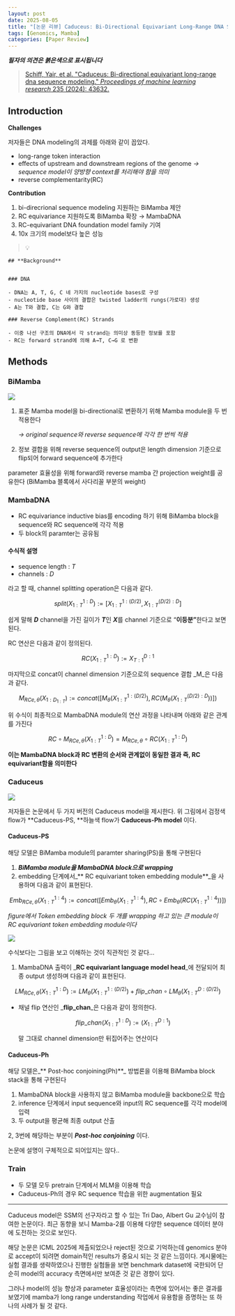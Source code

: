 ```yaml
---
layout: post
date: 2025-08-05
title: "[논문 리뷰] Caduceus: Bi-Directional Equivariant Long-Range DNA Sequence Modeling"
tags: [Genomics, Mamba]
categories: [Paper Review]
---
```


<span class="notion-red">_**필자의 의견은 붉은색으로 표시됩니다**_</span>


> [Schiff, Yair, et al. "Caduceus: Bi-directional equivariant long-range dna sequence modeling." ](https://pmc.ncbi.nlm.nih.gov/articles/PMC12189541/)[_Proceedings of machine learning research_](https://pmc.ncbi.nlm.nih.gov/articles/PMC12189541/)[ 235 (2024): 43632.](https://pmc.ncbi.nlm.nih.gov/articles/PMC12189541/)



## Introduction


**Challenges**


저자들은 DNA modeling의 과제를 아래와 같이 꼽았다.

- long-range token interaction
- effects of upstream and downstream regions of the genome 
_→ sequence model이 양방향 context를 처리해야 함을 의미_
- reverse complementarity(RC)

**Contribution**

1. bi-direcrional sequence modeling 지원하는 BiMamba 제안
1. RC equivariance 지원하도록 BiMamba 확장 → MambaDNA
1. RC-equivariant DNA foundation model family 기여
1. 10x 크기의 model보다 높은 성능

> 💡 


	## **Background**


	### DNA

	- DNA는 A, T, G, C 네 가지의 nucleotide bases로 구성
	- nucleotide base 사이의 결합은 twisted ladder의 rungs(가로대) 생성
	- A는 T와 결합, C는 G와 결합

	### Reverse Complement(RC) Strands

	- 이중 나선 구조의 DNA에서 각 strand는 의미상 동등한 정보를 포함
	- RC는 forward strand에 의해 A→T, C→G 로 변환


## Methods



### BiMamba


![](https://prod-files-secure.s3.us-west-2.amazonaws.com/542b861c-36a8-4051-84e5-8804b6728dba/2c247d59-7815-4980-99f0-8f0d21f445a7/image.png?X-Amz-Algorithm=AWS4-HMAC-SHA256&X-Amz-Content-Sha256=UNSIGNED-PAYLOAD&X-Amz-Credential=ASIAZI2LB466WHOYJNCP%2F20250916%2Fus-west-2%2Fs3%2Faws4_request&X-Amz-Date=20250916T180126Z&X-Amz-Expires=3600&X-Amz-Security-Token=IQoJb3JpZ2luX2VjEBoaCXVzLXdlc3QtMiJIMEYCIQC6fNrk67GL99XeaaJMNcQl9Kv%2Bx2J2mklo6I1a%2F3I7HwIhAMI4bbmsn69fFmVZGVmH%2FcWB69w2wxGZPtgfIfXW6VZdKogECJP%2F%2F%2F%2F%2F%2F%2F%2F%2F%2FwEQABoMNjM3NDIzMTgzODA1IgyHPNdZ2YNPgaopr4Mq3AOIVlP5CH2CVDn4dCok1Aa8ShPLJs015odSxD2X%2FDM%2FpzTMgRPM3mfQFj49V7iXAqtJd%2F9hlMPydJEMglLJxaFGW6jF%2FUCkUn8zc5UZ34c6L5uc0fQ8qeLptc6Lv4JkKrumfuDj7AVKQmWf04aEOktf7wWCQ73d0q85M5SElTaA6Pji6HZFmdWf1TCOUTjTSNMa74pwIRSAzwyZfffUeQU0MiCHeUpKHyJs5fN7h5cnI9rLFvi9kM0jTH91gEQOrrQrgMJRQMZdnSC5vOiUnUhavi1bcGmS4DvI7GQ1dpvT9gBFsfP7Simo55UmK8OsI1RosxfpTTHPfHylJvDzFTKlVKOR9DNfFaFC6UQouN9oSXyl4FBX9jEU78DyTH8gKOL84cGC8TDQxbXMpGDI57RTFgd6OI%2BDoj8dnIs6UwehOaFQdVIoKvACggsmNaal%2FWSK3NqsRZdxZuG7EIt6KvuCKmJqnh5s%2F1Wr%2BIwgES%2FCoDd1ex6eRtGXdbcdPwiApZomIlFb7Lpn5rSr3MnZUA3ZIDgeiL29fGKIBcIpXhgDekgPFe9Egw2OxQ42enmdrc%2Bz%2B7i9q0DD8nz4qNsDRur72GDjARfDi0pgNbYNp8q1G8samCmTZFO0O%2BgK2DCZw6bGBjqkAbVloLGBf1spxhq4rlmOMT8oQYFtfFHHIljWbO24D4gp50RAZyodYmyYTPlay3gSR13kJwmgjMe5BWFPenzGxletwwkfq31bYEhP8JlScGzKXY9ui66mW9bUe8hXlHSjPmG4ndzrvTTDwoIrBHtUhNJNKIvqd56rlCvbGlzq1%2FrlBPetKpE8z5S92kPr0vfRC0PLsQQ42CvYYEviuZvFxm5psvzB&X-Amz-Signature=6006b87811731d45e369eca5b308de5976eb9d8ffc3bfc41f99cecd028eea1e6&X-Amz-SignedHeaders=host&x-amz-checksum-mode=ENABLED&x-id=GetObject)

1. 표준 Mamba model을 bi-directional로 변환하기 위해 Mamba module을 두 번 적용한다

	_→ original sequence와 reverse sequence에 각각 한 번씩 적용_

1. 정보 결합을 위해 reverse sequence의 output은 length dimension 기준으로 flip되어 forward sequence에 추가한다

parameter 효율성을 위해 forward와 reverse mamba 간 projection weight를 공유한다 (BiMamba 블록에서 사다리꼴 부분의 weight)



### MambaDNA

- RC equivariance inductive bias를 encoding 하기 위해 BiMamba block을 sequence와 RC sequence에 각각 적용
- 두 block의 paramter는 공유됨


#### 수식적 설명

- sequence length : _T_
- channels : _D_

라고 할 때,  channel splitting operation은 다음과 같다.


$$
split(X^{1:D}_{1:T}):=[X^{1:(D/2)}_{1:T},X^{(D/2):D}_{1:T}]
$$


<span class="notion-red">쉽게 말해 </span><span class="notion-red">_**D**_</span><span class="notion-red"> channel을 가진 길이가 </span><span class="notion-red">_**T**_</span><span class="notion-red">인 </span><span class="notion-red">_**X**_</span><span class="notion-red">를 channel 기준으로 “</span><span class="notion-red">**이등분”**</span><span class="notion-red">한다고 보면 된다.</span>


RC 연산은 다음과 같이 정의된다.


$$
RC(X^{1:D}_{1:T}):=X^{D:1}_{T:1}
$$


마지막으로 concat이 channel dimension 기준으로의 sequence 결합 _M_은 다음과 같다.


$$
M_{RCe,\theta}(X_{1:D_{1:T}}):=concat([M_{\theta}(X^{1:(D/2)}_{1:T}),RC(M_{\theta}(X^{(D/2):D}_{1:T}))])
$$


위 수식이 최종적으로 MambaDNA module의 연산 과정을 나타내며 아래와 같은 관계를 가진다


$$
RC\circ M_{RCe,\theta}(X^{1:D}_{1:T}) = M_{RCe,\theta} \circ RC(X^{1:D}_{1:T})
$$


**이는 MambaDNA block과 RC 변환의 순서와 관계없이 동일한 결과 즉, RC equivariant함을 의미한다**



### Caduceus


![](https://prod-files-secure.s3.us-west-2.amazonaws.com/542b861c-36a8-4051-84e5-8804b6728dba/f94a60d7-8145-473b-aef9-7c68d3ec604a/image.png?X-Amz-Algorithm=AWS4-HMAC-SHA256&X-Amz-Content-Sha256=UNSIGNED-PAYLOAD&X-Amz-Credential=ASIAZI2LB466WHOYJNCP%2F20250916%2Fus-west-2%2Fs3%2Faws4_request&X-Amz-Date=20250916T180126Z&X-Amz-Expires=3600&X-Amz-Security-Token=IQoJb3JpZ2luX2VjEBoaCXVzLXdlc3QtMiJIMEYCIQC6fNrk67GL99XeaaJMNcQl9Kv%2Bx2J2mklo6I1a%2F3I7HwIhAMI4bbmsn69fFmVZGVmH%2FcWB69w2wxGZPtgfIfXW6VZdKogECJP%2F%2F%2F%2F%2F%2F%2F%2F%2F%2FwEQABoMNjM3NDIzMTgzODA1IgyHPNdZ2YNPgaopr4Mq3AOIVlP5CH2CVDn4dCok1Aa8ShPLJs015odSxD2X%2FDM%2FpzTMgRPM3mfQFj49V7iXAqtJd%2F9hlMPydJEMglLJxaFGW6jF%2FUCkUn8zc5UZ34c6L5uc0fQ8qeLptc6Lv4JkKrumfuDj7AVKQmWf04aEOktf7wWCQ73d0q85M5SElTaA6Pji6HZFmdWf1TCOUTjTSNMa74pwIRSAzwyZfffUeQU0MiCHeUpKHyJs5fN7h5cnI9rLFvi9kM0jTH91gEQOrrQrgMJRQMZdnSC5vOiUnUhavi1bcGmS4DvI7GQ1dpvT9gBFsfP7Simo55UmK8OsI1RosxfpTTHPfHylJvDzFTKlVKOR9DNfFaFC6UQouN9oSXyl4FBX9jEU78DyTH8gKOL84cGC8TDQxbXMpGDI57RTFgd6OI%2BDoj8dnIs6UwehOaFQdVIoKvACggsmNaal%2FWSK3NqsRZdxZuG7EIt6KvuCKmJqnh5s%2F1Wr%2BIwgES%2FCoDd1ex6eRtGXdbcdPwiApZomIlFb7Lpn5rSr3MnZUA3ZIDgeiL29fGKIBcIpXhgDekgPFe9Egw2OxQ42enmdrc%2Bz%2B7i9q0DD8nz4qNsDRur72GDjARfDi0pgNbYNp8q1G8samCmTZFO0O%2BgK2DCZw6bGBjqkAbVloLGBf1spxhq4rlmOMT8oQYFtfFHHIljWbO24D4gp50RAZyodYmyYTPlay3gSR13kJwmgjMe5BWFPenzGxletwwkfq31bYEhP8JlScGzKXY9ui66mW9bUe8hXlHSjPmG4ndzrvTTDwoIrBHtUhNJNKIvqd56rlCvbGlzq1%2FrlBPetKpE8z5S92kPr0vfRC0PLsQQ42CvYYEviuZvFxm5psvzB&X-Amz-Signature=ffcef11bf6e0197c79716a6bf711f6fad55ff683a9439ada568a8a1d70078509&X-Amz-SignedHeaders=host&x-amz-checksum-mode=ENABLED&x-id=GetObject)


저자들은 논문에서 두 가지 버전의 Caduceus model을 제시한다. 위 그림에서 검정색 flow가 **Caduceus-PS, **하늘색 flow가 **Caduceus-Ph model** 이다.



#### Caduceus-PS


해당 모델은 BiMamba module의 paramter sharing(PS)을 통해 구현된다

1. _**BiMamba module을 MambaDNA block으로 wrapping**_
1. embedding 단계에서_** RC equivariant token embedding module**_을 사용하며 다음과 같이 표현된다.

$$
Emb_{RCe,\theta}(X^{1:4}_{1:T}):=concat([Emb_{\theta}(X^{1:4}_{1:T}),RC \circ Emb_{\theta}(RC(X^{1:4}_{1:T}))])
$$


_figure에서 Token embedding block 두 개를 wrapping 하고 있는 큰 module이 RC equivariant token embedding module이다_


![](https://prod-files-secure.s3.us-west-2.amazonaws.com/542b861c-36a8-4051-84e5-8804b6728dba/b175e4da-71eb-4e91-8c23-a06dabe673c9/image.png?X-Amz-Algorithm=AWS4-HMAC-SHA256&X-Amz-Content-Sha256=UNSIGNED-PAYLOAD&X-Amz-Credential=ASIAZI2LB466WHOYJNCP%2F20250916%2Fus-west-2%2Fs3%2Faws4_request&X-Amz-Date=20250916T180126Z&X-Amz-Expires=3600&X-Amz-Security-Token=IQoJb3JpZ2luX2VjEBoaCXVzLXdlc3QtMiJIMEYCIQC6fNrk67GL99XeaaJMNcQl9Kv%2Bx2J2mklo6I1a%2F3I7HwIhAMI4bbmsn69fFmVZGVmH%2FcWB69w2wxGZPtgfIfXW6VZdKogECJP%2F%2F%2F%2F%2F%2F%2F%2F%2F%2FwEQABoMNjM3NDIzMTgzODA1IgyHPNdZ2YNPgaopr4Mq3AOIVlP5CH2CVDn4dCok1Aa8ShPLJs015odSxD2X%2FDM%2FpzTMgRPM3mfQFj49V7iXAqtJd%2F9hlMPydJEMglLJxaFGW6jF%2FUCkUn8zc5UZ34c6L5uc0fQ8qeLptc6Lv4JkKrumfuDj7AVKQmWf04aEOktf7wWCQ73d0q85M5SElTaA6Pji6HZFmdWf1TCOUTjTSNMa74pwIRSAzwyZfffUeQU0MiCHeUpKHyJs5fN7h5cnI9rLFvi9kM0jTH91gEQOrrQrgMJRQMZdnSC5vOiUnUhavi1bcGmS4DvI7GQ1dpvT9gBFsfP7Simo55UmK8OsI1RosxfpTTHPfHylJvDzFTKlVKOR9DNfFaFC6UQouN9oSXyl4FBX9jEU78DyTH8gKOL84cGC8TDQxbXMpGDI57RTFgd6OI%2BDoj8dnIs6UwehOaFQdVIoKvACggsmNaal%2FWSK3NqsRZdxZuG7EIt6KvuCKmJqnh5s%2F1Wr%2BIwgES%2FCoDd1ex6eRtGXdbcdPwiApZomIlFb7Lpn5rSr3MnZUA3ZIDgeiL29fGKIBcIpXhgDekgPFe9Egw2OxQ42enmdrc%2Bz%2B7i9q0DD8nz4qNsDRur72GDjARfDi0pgNbYNp8q1G8samCmTZFO0O%2BgK2DCZw6bGBjqkAbVloLGBf1spxhq4rlmOMT8oQYFtfFHHIljWbO24D4gp50RAZyodYmyYTPlay3gSR13kJwmgjMe5BWFPenzGxletwwkfq31bYEhP8JlScGzKXY9ui66mW9bUe8hXlHSjPmG4ndzrvTTDwoIrBHtUhNJNKIvqd56rlCvbGlzq1%2FrlBPetKpE8z5S92kPr0vfRC0PLsQQ42CvYYEviuZvFxm5psvzB&X-Amz-Signature=b7f7deb925c707514ff7a21423d4e4eb92d37b08c69cd2d194af6b03126051aa&X-Amz-SignedHeaders=host&x-amz-checksum-mode=ENABLED&x-id=GetObject)


<span class="notion-red">수식보다는 그림을 보고 이해하는 것이 직관적인 것 같다…</span>

1. MambaDNA 출력이 _**RC equivariant language model head**_에 전달되어 최종 output 생성하며 다음과 같이 표현된다.

$$
LM_{RCe,\theta}(X^{1:D}_{1:T}):= LM_{\theta}(X^{1:(D/2)}_{1:T})+flip\_chan\circ LM_{\theta}(X^{D:(D/2)}_{1:T})
$$

- 채널 flip 연산인 _**flip\_chan**_은 다음과 같이 정의한다.

	$$
	flip\_chan(X^{1:D}_{1:T}):=(X^{D:1}_{1:T})
	$$


	말 그대로 channel dimension만 뒤집어주는 연산이다



#### Caduceus-Ph


해당 모델은_** Post-hoc conjoining(Ph)**_ 방법론을 이용해 BiMamba block stack을 통해 구현된다

1. MambaDNA block을 사용하지 않고 BiMamba module을 backbone으로 학습
1. inference 단계에서 input sequence와 input의 RC sequence를 각각 model에 입력
1. 두 output을 평균해 최종 output 산출

2, 3번에 해당하는 부분이 _**Post-hoc conjoining**_ 이다.


<span class="notion-red">논문에 설명이 구체적으로 되어있지는 않다..</span>



### Train

- 두 모델 모두 pretrain 단계에서 MLM을 이용해 학습
- Caduceus-Ph의 경우 RC sequence 학습을 위한 augmentation 필요

---


<span class="notion-red">Caduceus model은 SSM의 선구자라고 할 수 있는 Tri Dao, Albert Gu 교수님이 참여한 논문이다. 최근 동향을 보니 Mamba-2를 이용해 다양한 sequence 데이터 분야에 도전하는 것으로 보인다.</span>


<span class="notion-red">해당 논문은 ICML 2025에 제출되었으나 reject된 것으로 기억하는데 genomics 분야로 accept이 되려면 domain적인 results가 중요시 되는 것 같은 느낌이다. 게시물에는 실험 결과를 생략하였으나 진행한 실험들을 보면 benchmark dataset에 국한되어 단순히 model의 accuracy 측면에서만 보여준 것 같은 경향이 있다.</span>


<span class="notion-red">그러나 model의 성능 향상과 parameter 효율성이라는 측면에 있어서는 좋은 결과를 보였기에 mamba가 long range understanding 작업에서 유용함을 증명하는 또 하나의 사례가 될 것 같다.</span>

